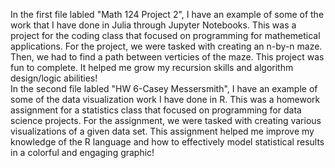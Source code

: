 In the first file labled "Math 124 Project 2", I have an example of some of the work that I have done in Julia through Jupyter Notebooks.
This was a project for the coding class that focused on programming for mathemetical applications.
For the project, we were tasked with creating an n-by-n maze. Then, we had to find a path between verticies of the maze.
This project was fun to complete. It helped me grow my recursion skills and algorithm design/logic abilities!
<br>
In the second file labled "HW 6-Casey Messersmith", I have an example of some of the data visualization work I have done in R.
This was a homework assignment for a statistics class that focused on programming for data science projects.
For the assignment, we were tasked with creating various visualizations of a given data set.
This assignment helped me improve my knowledge of the R language and how to effectively model statistical results in a colorful and engaging graphic!
